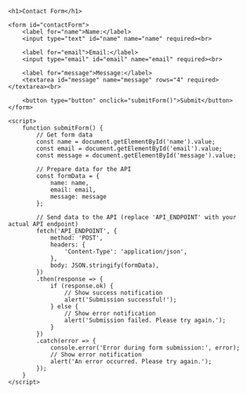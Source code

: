 <!DOCTYPE html>
<html lang="en">
<head>
    <meta charset="UTF-8">
    <meta name="viewport" content="width=device-width, initial-scale=1.0">
    <title>Form Submission</title>
</head>
<body>

    <h1>Contact Form</h1>

    <form id="contactForm">
        <label for="name">Name:</label>
        <input type="text" id="name" name="name" required><br>

        <label for="email">Email:</label>
        <input type="email" id="email" name="email" required><br>

        <label for="message">Message:</label>
        <textarea id="message" name="message" rows="4" required></textarea><br>

        <button type="button" onclick="submitForm()">Submit</button>
    </form>

    <script>
        function submitForm() {
            // Get form data
            const name = document.getElementById('name').value;
            const email = document.getElementById('email').value;
            const message = document.getElementById('message').value;

            // Prepare data for the API
            const formData = {
                name: name,
                email: email,
                message: message
            };

            // Send data to the API (replace 'API_ENDPOINT' with your actual API endpoint)
            fetch('API_ENDPOINT', {
                method: 'POST',
                headers: {
                    'Content-Type': 'application/json',
                },
                body: JSON.stringify(formData),
            })
            .then(response => {
                if (response.ok) {
                    // Show success notification
                    alert('Submission successful!');
                } else {
                    // Show error notification
                    alert('Submission failed. Please try again.');
                }
            })
            .catch(error => {
                console.error('Error during form submission:', error);
                // Show error notification
                alert('An error occurred. Please try again.');
            });
        }
    </script>

</body>
</html>
